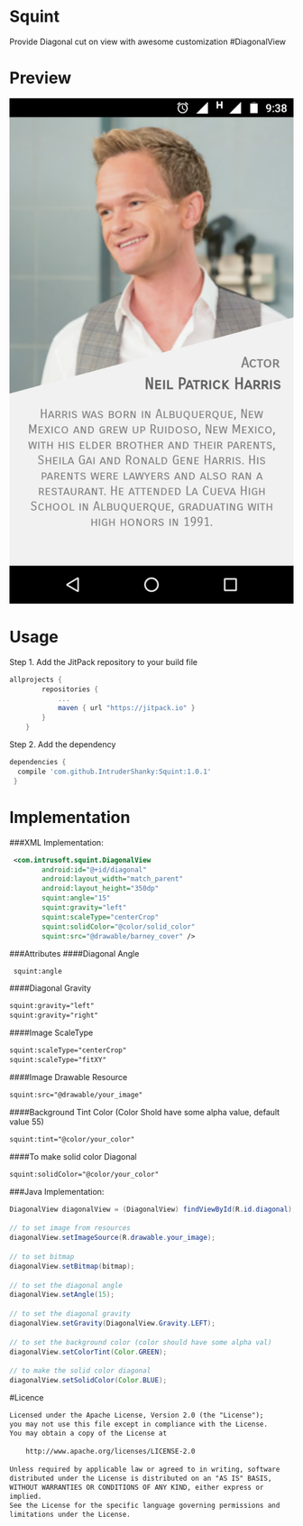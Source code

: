 # Squint
Provide Diagonal cut on view with awesome customization #DiagonalView

# Preview
![Screenshot](Screenshot/screenshot.png)

# Usage
Step 1. Add the JitPack repository to your build file
```groovy
allprojects {
        repositories {
            ...
            maven { url "https://jitpack.io" }
        }
    }
```
Step 2. Add the dependency
```groovy
dependencies {
  compile 'com.github.IntruderShanky:Squint:1.0.1'
 }
 ```
# Implementation
###XML Implementation:
```xml
 <com.intrusoft.squint.DiagonalView
        android:id="@+id/diagonal"
        android:layout_width="match_parent"
        android:layout_height="350dp"
        squint:angle="15"
        squint:gravity="left"
        squint:scaleType="centerCrop"
        squint:solidColor="@color/solid_color"
        squint:src="@drawable/barney_cover" />
```
###Attributes
####Diagonal Angle
```xml
 squint:angle
```
####Diagonal Gravity
```xml
squint:gravity="left"
squint:gravity="right"
```
####Image ScaleType
```xml
squint:scaleType="centerCrop"
squint:scaleType="fitXY"
```
####Image Drawable Resource
```xml
squint:src="@drawable/your_image"
```
####Background Tint Color (Color Shold have some alpha value, default value 55)
```xml
squint:tint="@color/your_color"
```
####To make solid color Diagonal
```xml
squint:solidColor="@color/your_color"
```
###Java Implementation:
```java
DiagonalView diagonalView = (DiagonalView) findViewById(R.id.diagonal);

// to set image from resources        
diagonalView.setImageSource(R.drawable.your_image);

// to set bitmap
diagonalView.setBitmap(bitmap);

// to set the diagonal angle
diagonalView.setAngle(15);

// to set the diagonal gravity
diagonalView.setGravity(DiagonalView.Gravity.LEFT);

// to set the background color (color should have some alpha val)
diagonalView.setColorTint(Color.GREEN);

// to make the solid color diagonal
diagonalView.setSolidColor(Color.BLUE);
```
#Licence
```
Licensed under the Apache License, Version 2.0 (the "License");
you may not use this file except in compliance with the License.
You may obtain a copy of the License at

    http://www.apache.org/licenses/LICENSE-2.0

Unless required by applicable law or agreed to in writing, software
distributed under the License is distributed on an "AS IS" BASIS,
WITHOUT WARRANTIES OR CONDITIONS OF ANY KIND, either express or implied.
See the License for the specific language governing permissions and
limitations under the License.
```
